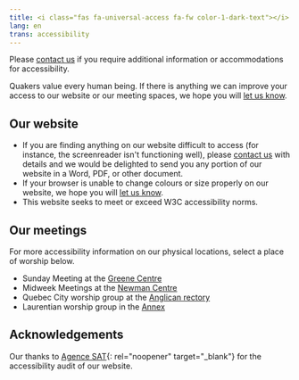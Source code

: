 ```yaml
---
title: <i class="fas fa-universal-access fa-fw color-1-dark-text"></i> Accessibility Information
lang: en
trans: accessibility
---
```

Please [contact us](/contact) if you require additional information or accommodations for accessibility.

Quakers value every human being. If there is anything we can improve your access to our website or our meeting spaces, we hope you will [let us know](/contact).

## Our website
* If you are finding anything on our website difficult to access (for instance, the screenreader isn't functioning well), please [contact us](/contact) with details and we would be delighted to send you any portion of our website in a Word, PDF, or other document. 
* If your browser is unable to change colours or size properly on our website, we hope you will [let us know](/contact).
* This website seeks to meet or exceed W3C accessibility norms.

## Our meetings
For more accessibility information on our physical locations, select a place of worship below. 

* Sunday Meeting at the [Greene Centre](/directions#accessibility)
* Midweek Meetings at the [Newman Centre](/midweek#accessibility)
* Quebec City worship group at the [Anglican rectory](/qc#accessibility)
* Laurentian worship group in the [Annex](/laurentians#accessibility)

## Acknowledgements
Our thanks to [Agence SAT](https://agencesat.com/){: rel="noopener" target="_blank"} for the accessibility audit of our website.

